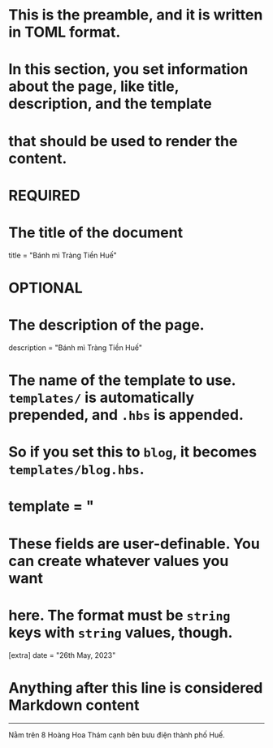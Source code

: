 # This is the preamble, and it is written in TOML format.
# In this section, you set information about the page, like title, description, and the template
# that should be used to render the content.

# REQUIRED

# The title of the document
title = "Bánh mì Tràng Tiền Huế"

# OPTIONAL

# The description of the page.
description = "Bánh mì Tràng Tiền Huế"

# The name of the template to use. `templates/` is automatically prepended, and `.hbs` is appended.
# So if you set this to `blog`, it becomes `templates/blog.hbs`.
# template = "

# These fields are user-definable. You can create whatever values you want
# here. The format must be `string` keys with `string` values, though.
[extra]
date = "26th May, 2023"

# Anything after this line is considered Markdown content
---

Nằm trên 8 Hoàng Hoa Thám cạnh bên bưu điện thành phố Huế.
